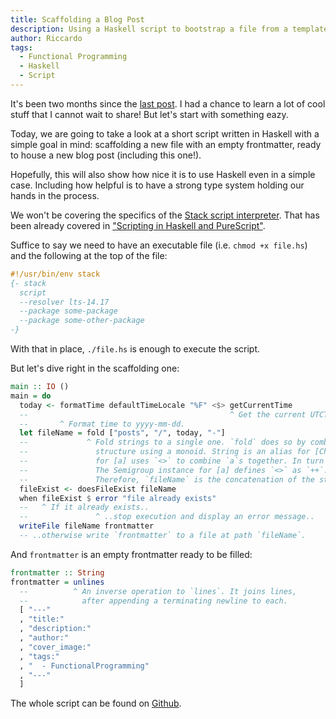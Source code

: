 ```yaml
---
title: Scaffolding a Blog Post
description: Using a Haskell script to bootstrap a file from a template
author: Riccardo
tags:
  - Functional Programming
  - Haskell
  - Script
---
```


It's been two months since the [last post](/posts/2019-10-07-playing-with-fmt/).
I had a chance to learn a lot of cool stuff that I cannot wait to share! But let's start with something eazy.

Today, we are going to take a look at a short script written in Haskell with a simple goal in mind: scaffolding
a new file with an empty frontmatter, ready to house a new blog post (including this one!).

Hopefully, this will also show how nice it is to use Haskell even in a simple case.
Including how helpful is to have a strong type system holding our hands in the process.

We won't be covering the specifics of the
[Stack script interpreter](https://docs.haskellstack.org/en/stable/GUIDE/#script-interpreter). That has been
already covered in
["Scripting in Haskell and PureScript"](/posts/2019-07-08-scripting-in-haskell-and-purescript/).

Suffice to say we need to have an executable file (i.e. `chmod +x file.hs`) and the following at the top of
the file:

```hs
#!/usr/bin/env stack
{- stack
  script
  --resolver lts-14.17
  --package some-package
  --package some-other-package
-}
```

With that in place, `./file.hs` is enough to execute the script.

But let's dive right in the scaffolding one:

```hs
main :: IO ()
main = do
  today <- formatTime defaultTimeLocale "%F" <$> getCurrentTime
  --                                             ^ Get the current UTCTime from the system clock.
  --       ^ Format time to yyyy-mm-dd.
  let fileName = fold ["posts", "/", today, "-"]
  --             ^ Fold strings to a single one. `fold` does so by combining the elements of a
  --               structure using a monoid. String is an alias for [Char], the Monoid instance
  --               for [a] uses `<>` to combine `a`s together. In turn `<>` comes from Semigroup.
  --               The Semigroup instance for [a] defines `<>` as `++`.
  --               Therefore, `fileName` is the concatenation of the strings in the list.
  fileExist <- doesFileExist fileName
  when fileExist $ error "file already exists"
  --   ^ If it already exists..
  --               ^ ..stop execution and display an error message..
  writeFile fileName frontmatter
  -- ..otherwise write `frontmatter` to a file at path `fileName`.
```

And `frontmatter` is an empty frontmatter ready to be filled:

```hs
frontmatter :: String
frontmatter = unlines
  --          ^ An inverse operation to `lines`. It joins lines,
  --            after appending a terminating newline to each.
  [ "---"
  , "title:"
  , "description:"
  , "author:"
  , "cover_image:"
  , "tags:"
  , "  - FunctionalProgramming"
  , "---"
  ]
```

The whole script can be found on [Github](https://github.com/3v0k4/contact-page/blob/c1ff8925fdee946240fc97348946d18ef2ab7899/blog/scaffold.hs).
